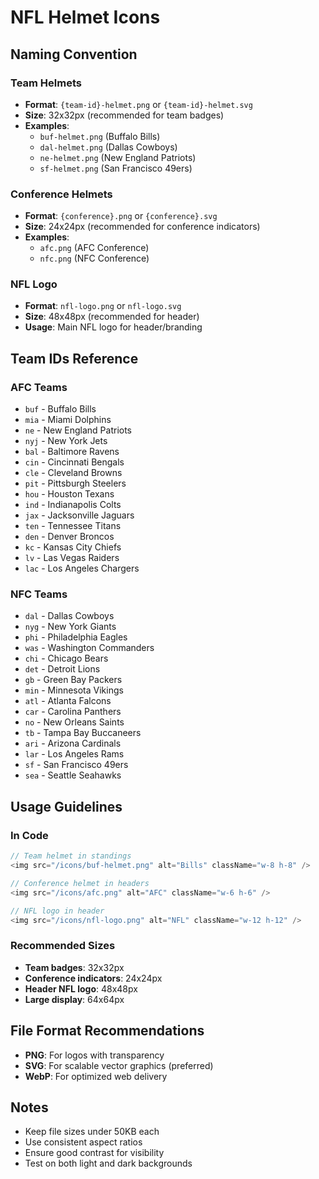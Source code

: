 # NFL Helmet Icons

## Naming Convention

### Team Helmets
- **Format**: `{team-id}-helmet.png` or `{team-id}-helmet.svg`
- **Size**: 32x32px (recommended for team badges)
- **Examples**:
  - `buf-helmet.png` (Buffalo Bills)
  - `dal-helmet.png` (Dallas Cowboys)
  - `ne-helmet.png` (New England Patriots)
  - `sf-helmet.png` (San Francisco 49ers)

### Conference Helmets
- **Format**: `{conference}.png` or `{conference}.svg`
- **Size**: 24x24px (recommended for conference indicators)
- **Examples**:
  - `afc.png` (AFC Conference)
  - `nfc.png` (NFC Conference)

### NFL Logo
- **Format**: `nfl-logo.png` or `nfl-logo.svg`
- **Size**: 48x48px (recommended for header)
- **Usage**: Main NFL logo for header/branding

## Team IDs Reference

### AFC Teams
- `buf` - Buffalo Bills
- `mia` - Miami Dolphins
- `ne` - New England Patriots
- `nyj` - New York Jets
- `bal` - Baltimore Ravens
- `cin` - Cincinnati Bengals
- `cle` - Cleveland Browns
- `pit` - Pittsburgh Steelers
- `hou` - Houston Texans
- `ind` - Indianapolis Colts
- `jax` - Jacksonville Jaguars
- `ten` - Tennessee Titans
- `den` - Denver Broncos
- `kc` - Kansas City Chiefs
- `lv` - Las Vegas Raiders
- `lac` - Los Angeles Chargers

### NFC Teams
- `dal` - Dallas Cowboys
- `nyg` - New York Giants
- `phi` - Philadelphia Eagles
- `was` - Washington Commanders
- `chi` - Chicago Bears
- `det` - Detroit Lions
- `gb` - Green Bay Packers
- `min` - Minnesota Vikings
- `atl` - Atlanta Falcons
- `car` - Carolina Panthers
- `no` - New Orleans Saints
- `tb` - Tampa Bay Buccaneers
- `ari` - Arizona Cardinals
- `lar` - Los Angeles Rams
- `sf` - San Francisco 49ers
- `sea` - Seattle Seahawks

## Usage Guidelines

### In Code
```typescript
// Team helmet in standings
<img src="/icons/buf-helmet.png" alt="Bills" className="w-8 h-8" />

// Conference helmet in headers
<img src="/icons/afc.png" alt="AFC" className="w-6 h-6" />

// NFL logo in header
<img src="/icons/nfl-logo.png" alt="NFL" className="w-12 h-12" />
```

### Recommended Sizes
- **Team badges**: 32x32px
- **Conference indicators**: 24x24px
- **Header NFL logo**: 48x48px
- **Large display**: 64x64px

## File Format Recommendations
- **PNG**: For logos with transparency
- **SVG**: For scalable vector graphics (preferred)
- **WebP**: For optimized web delivery

## Notes
- Keep file sizes under 50KB each
- Use consistent aspect ratios
- Ensure good contrast for visibility
- Test on both light and dark backgrounds 